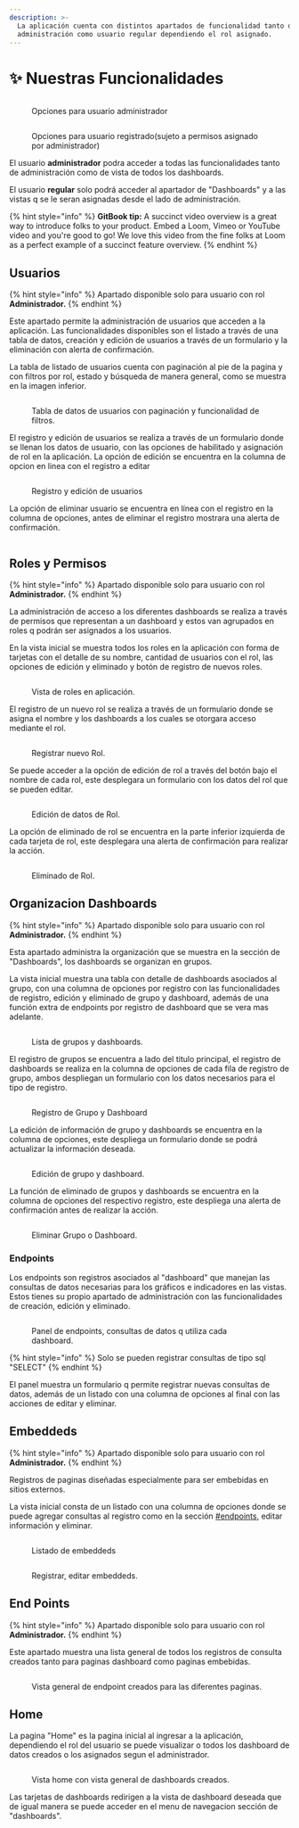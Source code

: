 ```yaml
---
description: >-
  La aplicación cuenta con distintos apartados de funcionalidad tanto de
  administración como usuario regular dependiendo el rol asignado.
---
```


# ✨ Nuestras Funcionalidades

<div>

<figure><img src="../../.gitbook/assets/Screenshot 2023-10-09 173153.png" alt=""><figcaption><p>Opciones para usuario administrador</p></figcaption></figure>

 

<figure><img src="../../.gitbook/assets/Screenshot 2023-10-09 173248.png" alt=""><figcaption><p>Opciones para usuario registrado(sujeto a permisos asignado por administrador)</p></figcaption></figure>

</div>

El usuario **administrador** podra acceder a todas las funcionalidades tanto de administración como de vista de todos los dashboards.

El usuario **regular** solo podrá acceder al apartador de "Dashboards" y a las vistas q se le seran asignadas desde el lado de administración.

{% hint style="info" %}
**GitBook tip:** A succinct video overview is a great way to introduce folks to your product. Embed a Loom, Vimeo or YouTube video and you're good to go! We love this video from the fine folks at Loom as a perfect example of a succinct feature overview.
{% endhint %}

## Usuarios

{% hint style="info" %}
Apartado disponible solo para usuario con rol **Administrador.**
{% endhint %}

Este apartado permite la administración de usuarios que acceden a la aplicación.  Las funcionalidades disponibles son el listado a través de una tabla de datos, creación y edición de usuarios a través de un formulario y la eliminación con alerta de confirmación.

La tabla de listado de usuarios cuenta con paginación al pie de la pagina y con filtros por rol, estado y búsqueda de manera general, como se muestra en la imagen inferior.

<div align="left">

<figure><img src="../../.gitbook/assets/chrome-capture-2023-9-9.gif" alt=""><figcaption><p>Tabla de datos de usuarios con paginación y funcionalidad de filtros.  </p></figcaption></figure>

</div>

El registro y edición de usuarios se realiza a través de un formulario donde se llenan los datos de usuario, con las opciones de habilitado y asignación de rol en la aplicación. La opción de edición se encuentra en la columna de opcion en linea con el registro a editar

<figure><img src="../../.gitbook/assets/usuario-registro-actualizacion.gif" alt=""><figcaption><p>Registro y edición de usuarios</p></figcaption></figure>

La opción de eliminar usuario se encuentra en línea con el registro en la columna de opciones, antes de eliminar el registro mostrara una alerta de confirmación.

<figure><img src="../../.gitbook/assets/usuario-eliminar.gif" alt=""><figcaption></figcaption></figure>

## Roles y Permisos

{% hint style="info" %}
Apartado disponible solo para usuario con rol **Administrador.**
{% endhint %}

La administración de acceso a los diferentes dashboards se realiza a través de permisos que representan a un dashboard y estos van agrupados en roles q podrán ser asignados a los usuarios.

En la vista inicial se muestra todos los roles en la aplicación  con forma de tarjetas con el detalle de su nombre, cantidad de usuarios con el rol, las opciones de edición y eliminado y botón de registro de nuevos roles.&#x20;

<figure><img src="../../.gitbook/assets/smartcity.cochabamba.bo_users (1).png" alt=""><figcaption><p>Vista de roles en aplicación.</p></figcaption></figure>

El registro de un nuevo rol se realiza a través de un formulario donde se asigna el nombre y los dashboards a los cuales se otorgara acceso mediante el rol.

<figure><img src="../../.gitbook/assets/rol registrar.gif" alt=""><figcaption><p>Registrar nuevo Rol.</p></figcaption></figure>

Se puede acceder a la opción de edición de rol a través del botón bajo el nombre de cada rol, este desplegara un formulario con los datos del rol que se pueden editar.

<figure><img src="../../.gitbook/assets/rol editar.gif" alt=""><figcaption><p>Edición de datos de Rol.</p></figcaption></figure>

La opción de eliminado de rol se encuentra en la parte inferior izquierda de cada tarjeta de rol, este desplegara una alerta de confirmación para realizar la acción.

<figure><img src="../../.gitbook/assets/rol eliminar.gif" alt=""><figcaption><p>Eliminado de Rol.</p></figcaption></figure>

## Organizacion Dashboards

{% hint style="info" %}
Apartado disponible solo para usuario con rol **Administrador.**
{% endhint %}

Esta apartado administra la organización que se muestra en la sección de "Dashboards", los dashboards se organizan en grupos.

La vista inicial muestra una tabla con detalle de dashboards asociados al grupo, con una columna de opciones por registro con las funcionalidades de registro, edición y eliminado de grupo y dashboard, además de una función extra de endpoints por registro de dashboard que se vera mas adelante.

<figure><img src="../../.gitbook/assets/od-list.gif" alt=""><figcaption><p>Lista de grupos y dashboards.</p></figcaption></figure>

El registro de grupos se encuentra a lado del titulo principal, el registro de dashboards se realiza en la columna de opciones de cada fila de registro de grupo, ambos despliegan un formulario con los datos necesarios para el tipo de registro.

<figure><img src="../../.gitbook/assets/od-register.gif" alt=""><figcaption><p>Registro de Grupo y Dashboard</p></figcaption></figure>

La edición de información de grupo y dashboards se encuentra en la columna de opciones, este despliega un formulario donde se podrá actualizar la información deseada.

<figure><img src="../../.gitbook/assets/od editar.gif" alt=""><figcaption><p>Edición de grupo y dashboard.</p></figcaption></figure>

La función de eliminado de grupos y dashboards se encuentra en la columna de opciones del respectivo registro, este despliega una alerta de confirmación antes de realizar la acción.&#x20;

<figure><img src="../../.gitbook/assets/od-delete.gif" alt=""><figcaption><p>Eliminar Grupo o Dashboard.</p></figcaption></figure>

### Endpoints

Los endpoints son registros asociados al "dashboard" que manejan las consultas de datos necesarias para los gráficos e indicadores en las vistas. Estos tienes su propio apartado de administración con las funcionalidades de creación, edición y eliminado.

<figure><img src="../../.gitbook/assets/dashboards endpoints.gif" alt=""><figcaption><p>Panel de endpoints, consultas de datos q utiliza cada dashboard.</p></figcaption></figure>

{% hint style="info" %}
Solo se pueden registrar consultas de tipo sql "SELECT"
{% endhint %}

El panel muestra un formulario q permite registrar nuevas consultas de datos, además de un listado con una columna de opciones al final con  las acciones de editar y eliminar.&#x20;

## Embeddeds

{% hint style="info" %}
Apartado disponible solo para usuario con rol **Administrador.**
{% endhint %}

Registros de paginas diseñadas especialmente para ser embebidas en sitios externos.&#x20;

La vista inicial consta de un listado con una columna de opciones donde se puede agregar consultas al registro como en la sección [#endpoints](./#endpoints "mention"), editar información y eliminar.

<figure><img src="../../.gitbook/assets/smartcity.cochabamba.bo_organization-dashboards.png" alt=""><figcaption><p>Listado de embeddeds</p></figcaption></figure>

<figure><img src="../../.gitbook/assets/embeddeds registrar, editar.gif" alt=""><figcaption><p>Registrar, editar embeddeds.</p></figcaption></figure>

## End Points

{% hint style="info" %}
Apartado disponible solo para usuario con rol **Administrador.**
{% endhint %}

Este apartado muestra una lista general de todos los registros de consulta creados tanto para paginas dashboard como paginas embebidas.

<figure><img src="../../.gitbook/assets/smartcity.cochabamba.bo_organization-dashboards (1).png" alt=""><figcaption><p>Vista general de endpoint creados para las diferentes paginas.</p></figcaption></figure>

## Home

La pagina "Home" es la pagina inicial al ingresar a la aplicación, dependiendo el rol del usuario se puede visualizar o todos los dashboard de datos creados o los asignados segun el administrador.

<figure><img src="../../.gitbook/assets/smartcity.cochabamba.bo_organization-dashboards (2).png" alt=""><figcaption><p>Vista home con vista general de dashboards creados.</p></figcaption></figure>

Las tarjetas de dashboards redirigen a la vista de dashboard deseada que de igual manera se puede acceder en el menu de navegacion sección de "dashboards".
